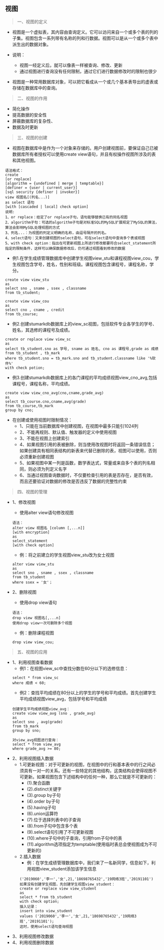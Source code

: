## 视图
>一、视图的定义
- 视图是一个虚拟表，其内容由查询定义。它可以访问来自一个或多个表的列的子集。视图包含一系列带有名称的列和行数据。视图可以是从一个或多个表中派生出的数据对象。

- 说明：
    - 视图一经定义后，就可以像表一样被查询、修改、更新
    - 通过视图进行查询没有任何限制，通过它们进行数据修改时的限制也很少

- 视图是一种常用数据库对象，可以把它看成从一个或几个基本表导出的虚表或存储在数据库中的查询。

> 二、视图的作用
- 简化操作
- 提高数据的安全性
- 屏蔽数据库的复杂性、
- 数据及时更新

>三、视图的创建
- 视图在数据库中是作为一个对象来存储的。用户创建视图前，要保证自己已被数据库所有者授权可以使用create view语句，并且有权操作视图所涉及的表和其他视图。

```
语法格式：
create 
[or replace]
[algorithm = {undefined | merge | temptable}]
[definer = {user | current_user}]
[sql security {definer | invoker}]
view 视图名[(列名...)]
as select 语句
[with [cascaded | local] check option]
说明:
1、or replace：给定了or replace子句，语句能够替换已有的同名视图
2、algorithm子句：可选的algorithm子句是对标准SQL的MySQL扩展规定了MySQL的算法，算法会影响MySQL处理视图的方式
3、列名...：为视图的列定义明确的名称，由逗号隔开的列名。
4、select语句：又来创建视图的select语句，可在select语句中查询多个表或视图
5、with check option：指出在可更新视图上所进行修改都要符合select_statement所指定的限制条件，这样可以确保数据修改后，仍可通过视图看到修改的数据
```

- 例1.在学生成绩管理数据库中创建学生视图view_stu和课程视图view_cou，学生视图包含学号，姓名，性别和班级。课程视图包含课程号，课程名称，学分。
```
create view view_stu
as 
select sno , sname , ssex , classname
from tb_student;

create view view_cou
as
select cno , cname , credit
from tb_course;
```

- 例2.创建stumarkdb数据库上的view_sc视图，包括软件专业各学生的学号、姓名，其选修的课程号及成绩。
```
create or replace view view_sc
as
select tb_student.sno as 学号, sname as 姓名, cno as 课程号,grade as 成绩
from tb_student , tb_mark
where tb_student.sno = tb_mark.sno and tb_student.classname like '%软件%'
with check potion;
```

- 例3.创建stumarkdb数据库上的各门课程的平均成绩视图view_cno_avg,包括课程号，课程名称，平均成绩。
```
create view view_cno_avg(cno,cname,grade_avg)
as
select tb_course.cno,cname,avg(grade) 
from tb_course,tb_mark
group by cno;
```

- 在创建或使用视图时限制情况：
    - 1、只能在当前数据库中创建视图，在视图中最多只能引1024列
    - 2、不能再规则、默认值、触发器的定义中使用视图
    - 3、不能在视图上创建索引
    - 4、如果视图引用的表被删除，则当使用改视图时将返回一条错误信息；如果创建具有相同表结构的新表来代替已删除的表，视图可以使用，否则必须重新创建视图
    - 5、如果视图中某一列是函数，数学表达式，常量或来自多个表的列名相同，则必须为列定义名字
    - 6、当通过视图查询数据时，不仅要检查引用的表是否存在，是否有效，而且还要验证对数据的修改是否违反了数据的完整性约束

>四、视图的管理
- 1、修改视图
    - 使用alter view语句修改视图
    ```
    语法：
    alter view 视图名 [column [,...n]]
    [with encryption]
    as 
    select_statement
    [with check option]
    ```

    - 例：将之前建立的学生视图view_stu改为女士视图
    ```
    alter view view_stu
    as 
    select sno , sname , ssex , classname
    from tb_student
    where ssex = '女'；
    ```

- 2、删除视图
    - 使用drop view语句
    ```
    语法：
    drop view 视图名[,...n]
    使用drop view一次可删除多个视图
    ```

    - 例：删除课程视图
    ```
    drop view view_cou;
    ```

>五、视图的应用
- 1、利用视图查看数据
    - 例1：在视图view_sc中查找分数在60分以下的选修信息：
    ```
    select * from view_sc
    where 成绩 < 60;
    ```
    - 例2：查找平均成绩在80分以上的学生的学号和平均成绩。首先创建学生平均成绩视图view_avg，包括学号和平均成绩
    ```
    创建学生平均成绩视图view_avg：
    create view view_avg (sno , grade_avg)
    as
    select sno , avg(grade) 
    from tb_mark
    group by sno;
    ```
    ```
    对view_avg视图进行查询：
    select * from view_avg
    where grade_avg >= 80;
    ```
- 2、利用视图插入数据
    - 1.可更新视图：对于可更新的视图，在视图中的行和基本表中的行之间必须具有一对一的关系。还有一些特定的其他结构，这类结构会使得视图不可更新。如果视图包含下述结构中的任何一种，那么它就是不可更新的：
        - (1).聚合函数
        - (2).distinct关键字
        - (3).group by子句
        - (4).order by子句
        - (5).having子句
        - (6).union运算符
        - (7).位于选择列表中的子查询
        - (8).from子句中包含多个表
        - (9).select语句引用了不可更新视图
        - (10).where子句中的子查询，引用from子句中的表
        - (11).algorithm选项指定为temptable(使用临时表总会使视图成为不可更新的)
    - 2.插入数据
        - 例：在学生成绩管理数据库中，我们来了一名新同学，信息如下，利用视图view_student添加该学生信息
        ```
        ('2019060','李一','女',21,'18698765432','19网络3班','20191101')
        如果没有创建学生视图，先创建学生视图view_student：
        create or replace view view_student
        as
        select * from tb_student
        with check option;
        插入记录：
        insert into view_student
        values ('2019060','李一','女',21,'18698765432','19网络3班','20191101');
        这时，使用select语句查询视图
        ```
- 3、利用视图修改数据
- 4、利用视图删除数据